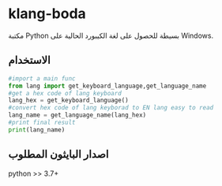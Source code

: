 # klang-boda

مكتبة Python بسيطة للحصول على لغة الكيبورد الحالية على Windows.

## الاستخدام

```python
#import a main func
from lang import get_keyboard_language,get_language_name
#get a hex code of lang keyboard
lang_hex = get_keyboard_language()
#convert hex code of lang keyborad to EN lang easy to read
lang_name = get_language_name(lang_hex)
#print final result
print(lang_name)

```
## اصدار البايثون المطلوب 

python >> 3.7+
